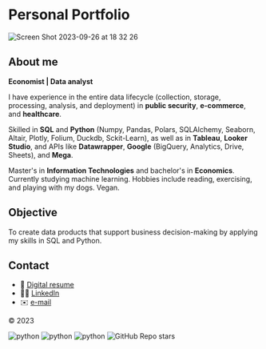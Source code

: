# Personal Portfolio
![Screen Shot 2023-09-26 at 18 32 26](https://github.com/SqlAlchemist/My-portfolio/assets/32658260/17ac5f6a-ba85-4d5d-b22d-15f3e1fa3784)

## About me

**Economist | Data analyst**

I have experience in the entire data lifecycle (collection, storage, processing, analysis, and deployment) in **public security**, **e-commerce**, and **healthcare**. 

Skilled in **SQL** and **Python** (Numpy, Pandas, Polars, SQLAlchemy, Seaborn, Altair, Plotly, Folium, Duckdb, Sckit-Learn), as well as in **Tableau**, **Looker Studio**, and APIs like **Datawrapper**, **Google** (BigQuery, Analytics, Drive, Sheets), and **Mega**.

Master's in **Information Technologies** and bachelor's in **Economics**. Currently studying machine learning. Hobbies include reading, exercising, and playing with my dogs. Vegan.

## Objective

To create data products that support business decision-making by applying my skills in SQL and Python.

## Contact

- 💼 [Digital resume](https://cutt.ly/my-digital-resume "See my Resume")
- 👨‍💼 [LinkedIn](www.linkedin.com/in/j3sus-lmonroy "See my Profile")
- ✉️ [e-mail](jlmonroy01@gmail.com "Send me an e-mail")

©️ 2023

![python](https://img.shields.io/badge/Follow_me:-linkedin-blue?logo=linkedin)
![python](https://img.shields.io/badge/Top_language:-Python-blue?logo=github)
![python](https://img.shields.io/badge/Top_language:-SQL-green?logo=github)
![GitHub Repo stars](https://img.shields.io/github/stars/Sqlalchemist/My-portfolio?style=social)   
